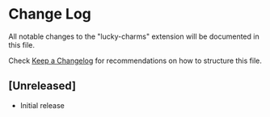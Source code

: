 # Change Log

All notable changes to the "lucky-charms" extension will be documented in this file.

Check [Keep a Changelog](http://keepachangelog.com/) for recommendations on how to structure this file.

## [Unreleased]

- Initial release
